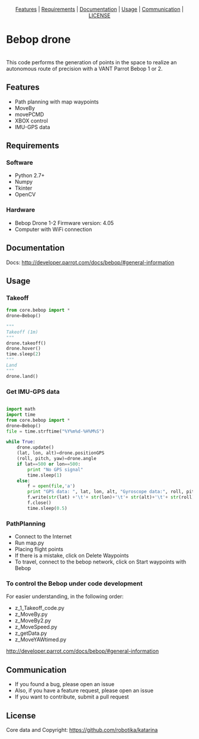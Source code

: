 <p align="center">
  <a href="#features">Features</a> |
  <a href="#requirements">Requirements</a> |
  <a href="#documentation">Documentation</a> |
  <a href="#usage">Usage</a> |
  <a href="#communication">Communication</a> |
  <a href="#license">LICENSE</a>
</p>

# Bebop drone
<br />
This code performs the generation of points in the space to realize an autonomous route of precision with a VANT Parrot Bebop 1 or 2.


## Features

- Path planning with map waypoints
- MoveBy
- movePCMD
- XBOX control
- IMU-GPS data


## Requirements

### Software

- Python 2.7+
- Numpy
- Tkinter
- OpenCV

### Hardware

- Bebop Drone 1-2 Firmware version: 4.05
- Computer with WiFi connection

## Documentation

Docs:
http://developer.parrot.com/docs/bebop/#general-information

## Usage

### Takeoff

```python
from core.bebop import *
drone=Bebop()

"""
Takeoff (1m)
"""
drone.takeoff()
drone.hover()
time.sleep(2)
"""
Land
"""
drone.land()
```

### Get IMU-GPS data

```python

import math
import time
from core.bebop import *
drone=Bebop()
file = time.strftime("%Y%m%d-%H%M%S")

while True:
    drone.update()
    (lat, lon, alt)=drone.positionGPS
    (roll, pitch, yaw)=drone.angle
    if lat==500 or lon==500:
        print "No GPS signal"
        time.sleep(1)
    else:
        f = open(file,'a')
        print "GPS data: ", lat, lon, alt, "Gyroscope data:", roll, pitch, yaw, " Saved"
        f.write(str(lat) +'\t'+ str(lon)+'\t'+ str(alt)+'\t'+ str(roll)+'\t'+ str(pitch)+'\t'+ str(yaw)+'\n')
        f.close()
        time.sleep(0.5)

```

### PathPlanning

- Connect to the Internet
- Run map.py
- Placing flight points
- If there is a mistake, click on Delete Waypoints
- To travel, connect to the bebop network, click on Start waypoints with Bebop

### To control the Bebop under code development

For easier understanding, in the following order:
- z_1_Takeoff_code.py
- z_MoveBy.py
- z_MoveBy2.py
- z_MoveSpeed.py
- z_getData.py
- z_MoveYAWtimed.py

http://developer.parrot.com/docs/bebop/#general-information

## Communication
- If you found a bug, please open an issue
- Also, if you have a feature request, please open an issue
- If you want to contribute, submit a pull request

## License
Core data and Copyright:
https://github.com/robotika/katarina
